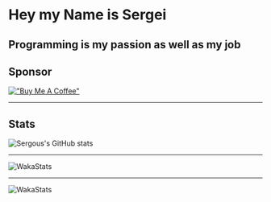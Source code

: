 # Hey my Name is Sergei

## Programming is my passion as well as my job 

## Sponsor

[!["Buy Me A Coffee"](https://www.buymeacoffee.com/assets/img/custom_images/orange_img.png)](https://www.buymeacoffee.com/sergous)

---
## Stats

![Sergous's GitHub stats](https://sergous-github-readme-stats.vercel.app/api?username=sergous&show_icons=true&theme=ambient_gradient)

---

![WakaStats](https://wakatime.com/share/@Sergous/b6dcd095-5c07-4662-b041-d48f9af29e18.png)

---

![WakaStats](https://wakatime.com/share/@Sergous/c6849c97-d8c1-4669-bbdd-c0b812501850.png)
    
